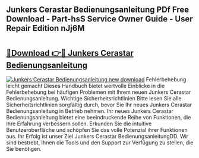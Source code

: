 ## Junkers Cerastar Bedienungsanleitung PDf Free Download - Part-hsS Service Owner Guide - User Repair Edition nJj6M

# <h2><a href="http://df4q2f.blite.top/?on=Junkers+Cerastar+Bedienungsanleitung">🔗Download 👉🔴 Junkers Cerastar Bedienungsanleitung</a></h2>

[![Junkers Cerastar Bedienungsanleitung new download](https://i.imgur.com/lujVjoI.png)](http://df4q2f.blite.top/?on=Junkers+Cerastar+Bedienungsanleitung)
Fehlerbehebung leicht gemacht Dieses Handbuch bietet wertvolle Einblicke in die Fehlerbehebung bei häufigen Problemen mit Ihrem neuen Junkers Cerastar Bedienungsanleitung. Wichtige Sicherheitsrichtlinien Bitte lesen Sie alle Sicherheitsrichtlinien sorgfältig durch, bevor Sie Ihr neues Junkers Cerastar Bedienungsanleitung in Betrieb nehmen. Ihr neues Junkers Cerastar Bedienungsanleitung bietet eine beeindruckende Reihe von Funktionen, die Ihre Erfahrung verbessern sollen. Erkunden Sie die intuitive Benutzeroberfläche und schöpfen Sie das volle Potenzial ihrer Funktionen aus. Ihr Erfolg ist unser Ziel Junkers Cerastar BedienungsanleitungDD. Wir sind bestrebt, Ihnen die Tools und den Support zur Verfügung zu stellen, die Sie benötigen.
